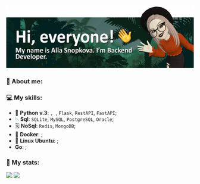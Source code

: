 ![My banner](./img/my_banner.png)

### 👩 About me:

### 💻 My skills: 
- 🐍 **Python v.3**: ``, ``, `Flask`, `RestAPI`, `FastAPI`;
- <img src="https://github.com/devicons/devicon/blob/master/icons/mysql/mysql-original.svg" title="MySQL"  alt="MySQL" width="10" height="10"/> **Sql**: `SQLite`, `MySQL`, `PostgreSQL`, `Oracle`;
- 🗒 **NoSql**: `Redis`, `MongoDB`;
- 🐳 **Docker**: ;
- 🐧 **Linux Ubuntu**: ;
-  **Go**: ;

### 📝 My stats:
![](https://github-profile-summary-cards.vercel.app/api/cards/repos-per-language?username=BeautifulDirt&theme=solarized_dark) ![](https://github-profile-summary-cards.vercel.app/api/cards/stats?username=BeautifulDirt&theme=solarized_dark)
